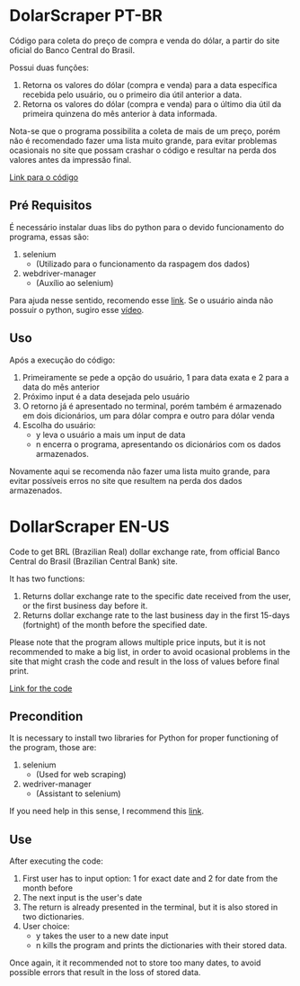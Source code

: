 # DolarScraper PT-BR
Código para coleta do preço de compra e venda do dólar, a partir do site oficial do Banco Central do Brasil.

Possui duas funções: 
  1. Retorna os valores do dólar (compra e venda) para a data específica recebida pelo usuário, ou o primeiro dia útil anterior a data.
  2. Retorna os valores do dólar (compra e venda) para o último dia útil da primeira quinzena do mês anterior à data informada.

Nota-se que o programa possibilita a coleta de mais de um preço, porém não é recomendado fazer uma lista muito grande, para evitar problemas ocasionais no site que possam crashar o código e resultar na perda dos valores antes da impressão final.

[Link para o código](dolarScraper.py)
## Pré Requisitos
É necessário instalar duas libs do python para o devido funcionamento do programa, essas são:
  1. selenium
     - (Utilizado para o funcionamento da raspagem dos dados)
  2. webdriver-manager
     - (Auxílio ao selenium)
     
Para ajuda nesse sentido, recomendo esse [link](https://computadorcomwindows.com/2018/01/19/tutorial-como-instalar-uma-biblioteca-python-no-computador/).
Se o usuário ainda não possuir o python, sugiro esse [vídeo](https://www.youtube.com/watch?v=-RuY-rM-B4M).
## Uso
Após a execução do código:
  1. Primeiramente se pede a opção do usuário, 1 para data exata e 2 para a data do mês anterior
  2. Próximo input é a data desejada pelo usuário
  3. O retorno já é apresentado no terminal, porém também é armazenado em dois dicionários, um para dólar compra e outro para dólar venda
  4. Escolha do usuário:
     - y leva o usuário a mais um input de data
     - n encerra o programa, apresentando os dicionários com os dados armazenados.

Novamente aqui se recomenda não fazer uma lista muito grande, para evitar possíveis erros no site que resultem na perda dos dados armazenados.
# DollarScraper EN-US
Code to get BRL (Brazilian Real) dollar exchange rate, from official Banco Central do Brasil (Brazilian Central Bank) site.

It has two functions:
  1. Returns dollar exchange rate to the specific date received from the user, or the first business day before it.
  2. Returns dollar exchange rate to the last business day in the first 15-days (fortnight) of the month before the specified date.

Please note that the program allows multiple price inputs, but it is not recommended to make a big list, in order to avoid ocasional problems in the site that might crash the code and result in the loss of values before final print.

[Link for the code](dolarScraper.py)
## Precondition
It is necessary to install two libraries for Python for proper functioning of the program, those are:
  1. selenium
     - (Used for web scraping)
  2. wedriver-manager
     - (Assistant to selenium)

If you need help in this sense, I recommend this [link](https://packaging.python.org/en/latest/tutorials/installing-packages/).
## Use
After executing the code:
  1. First user has to input option: 1 for exact date and 2 for date from the month before
  2. The next input is the user's date
  3. The return is already presented in the terminal, but it is also stored in two dictionaries.
  4. User choice:
     - y takes the user to a new date input
     - n kills the program and prints the dictionaries with their stored data.

Once again, it it recommended not to store too many dates, to avoid possible errors that result in the loss of stored data.
